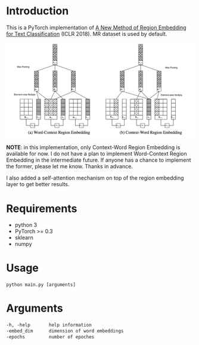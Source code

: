 # Introduction

This is a PyTorch implementation of [A New Method of Region Embedding for Text Classification](https://openreview.net/pdf?id=BkSDMA36Z)  (ICLR 2018).
MR dataset is used  by default.

![region embedding](figures/region_embedding.png)


**NOTE**: in this implementation, only Context-Word Region Embedding is available for now. I do not have a plan to implement Word-Context Region Embedding
in the intermediate future. If anyone has a chance to implement the former, please let me know. Thanks in advance.

I also added a self-attention mechanism on top of the region embedding layer to get better results.

# Requirements
* python 3
* PyTorch >= 0.3
* sklearn
* numpy

# Usage
```
python main.py [arguments]

```

# Arguments
```
-h, -help       help information
-embed_dim      dimension of word embeddings
-epochs         number of epoches

```